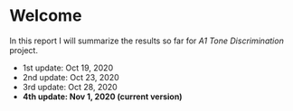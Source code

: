 Welcome
===============================

In this report I will summarize the results so far for *A1 Tone Discrimination* project.

- 1st update: Oct 19, 2020
- 2nd update: Oct 23, 2020
- 3rd update: Oct 28, 2020 
- **4th update: Nov 1, 2020 (current version)**

